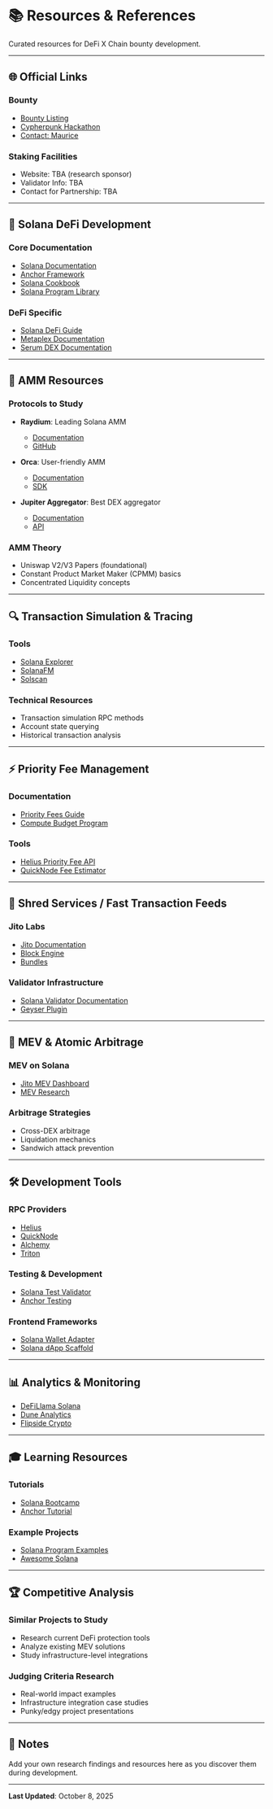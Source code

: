 # 📚 Resources & References

Curated resources for DeFi X Chain bounty development.

---

## 🌐 Official Links

### Bounty
- [Bounty Listing](https://earn.superteam.fun/listing/defi-x-chain-building-the-decentralized-nasdaq)
- [Cypherpunk Hackathon](https://earn.superteam.fun/hackathon/cypherpunk)
- [Contact: Maurice](https://t.me/Maurice_08)

### Staking Facilities
- Website: TBA (research sponsor)
- Validator Info: TBA
- Contact for Partnership: TBA

---

## 🔧 Solana DeFi Development

### Core Documentation
- [Solana Documentation](https://docs.solana.com/)
- [Anchor Framework](https://www.anchor-lang.com/)
- [Solana Cookbook](https://solanacookbook.com/)
- [Solana Program Library](https://spl.solana.com/)

### DeFi Specific
- [Solana DeFi Guide](https://solana.com/ecosystem/defi)
- [Metaplex Documentation](https://docs.metaplex.com/)
- [Serum DEX Documentation](https://docs.projectserum.com/)

---

## 💱 AMM Resources

### Protocols to Study
- **Raydium**: Leading Solana AMM
  - [Documentation](https://docs.raydium.io/)
  - [GitHub](https://github.com/raydium-io)

- **Orca**: User-friendly AMM
  - [Documentation](https://docs.orca.so/)
  - [SDK](https://github.com/orca-so/typescript-sdk)

- **Jupiter Aggregator**: Best DEX aggregator
  - [Documentation](https://docs.jup.ag/)
  - [API](https://station.jup.ag/docs/apis/swap-api)

### AMM Theory
- Uniswap V2/V3 Papers (foundational)
- Constant Product Market Maker (CPMM) basics
- Concentrated Liquidity concepts

---

## 🔍 Transaction Simulation & Tracing

### Tools
- [Solana Explorer](https://explorer.solana.com/)
- [SolanaFM](https://solana.fm/)
- [Solscan](https://solscan.io/)

### Technical Resources
- Transaction simulation RPC methods
- Account state querying
- Historical transaction analysis

---

## ⚡ Priority Fee Management

### Documentation
- [Priority Fees Guide](https://docs.solana.com/proposals/fee_transaction_priority)
- [Compute Budget Program](https://docs.solana.com/developing/programming-model/runtime#compute-budget)

### Tools
- [Helius Priority Fee API](https://docs.helius.dev/solana-apis/priority-fee-api)
- [QuickNode Fee Estimator](https://www.quicknode.com/)

---

## 🚀 Shred Services / Fast Transaction Feeds

### Jito Labs
- [Jito Documentation](https://docs.jito.wtf/)
- [Block Engine](https://jito-labs.gitbook.io/mev/)
- [Bundles](https://jito-labs.gitbook.io/mev/searcher-resources/bundles)

### Validator Infrastructure
- [Solana Validator Documentation](https://docs.solana.com/running-validator)
- [Geyser Plugin](https://docs.solana.com/developing/plugins/geyser-plugins)

---

## 🎯 MEV & Atomic Arbitrage

### MEV on Solana
- [Jito MEV Dashboard](https://jito.retool.com/embedded/public/804bf2f6-fa10-4d6c-a1a1-ade3e13ee60a)
- [MEV Research](https://collective.flashbots.net/)

### Arbitrage Strategies
- Cross-DEX arbitrage
- Liquidation mechanics
- Sandwich attack prevention

---

## 🛠️ Development Tools

### RPC Providers
- [Helius](https://www.helius.dev/)
- [QuickNode](https://www.quicknode.com/)
- [Alchemy](https://www.alchemy.com/solana)
- [Triton](https://triton.one/)

### Testing & Development
- [Solana Test Validator](https://docs.solana.com/developing/test-validator)
- [Anchor Testing](https://www.anchor-lang.com/docs/testing)

### Frontend Frameworks
- [Solana Wallet Adapter](https://github.com/anza-xyz/wallet-adapter)
- [Solana dApp Scaffold](https://github.com/solana-labs/dapp-scaffold)

---

## 📊 Analytics & Monitoring

- [DeFiLlama Solana](https://defillama.com/chain/Solana)
- [Dune Analytics](https://dune.com/browse/dashboards?q=solana)
- [Flipside Crypto](https://flipsidecrypto.xyz/)

---

## 🎓 Learning Resources

### Tutorials
- [Solana Bootcamp](https://www.youtube.com/playlist?list=PLilwLeBwGuK51Ji870apdb88dnBr1Xqhm)
- [Anchor Tutorial](https://www.anchor-lang.com/docs/intro)

### Example Projects
- [Solana Program Examples](https://github.com/solana-developers/program-examples)
- [Awesome Solana](https://github.com/paul-schaaf/awesome-solana)

---

## 🏆 Competitive Analysis

### Similar Projects to Study
- Research current DeFi protection tools
- Analyze existing MEV solutions
- Study infrastructure-level integrations

### Judging Criteria Research
- Real-world impact examples
- Infrastructure integration case studies
- Punky/edgy project presentations

---

## 📝 Notes

Add your own research findings and resources here as you discover them during development.

---

**Last Updated**: October 8, 2025
